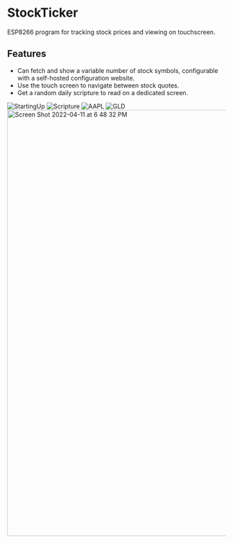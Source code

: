# StockTicker
ESP8266 program for tracking stock prices and viewing on touchscreen.

## Features
- Can fetch and show a variable number of stock symbols, configurable with a self-hosted configuration website.
- Use the touch screen to navigate between stock quotes.
- Get a random daily scripture to read on a dedicated screen.

![StartingUp](https://user-images.githubusercontent.com/10914093/162862454-0ffa2f4e-77ac-421a-87ab-a81d6db51f93.jpg)
![Scripture](https://user-images.githubusercontent.com/10914093/162862440-879d36e8-abc0-4013-8ec1-8446d4fcca0e.jpg)
![AAPL](https://user-images.githubusercontent.com/10914093/162862435-1e254120-b647-4b74-968e-aaea913871d9.jpg)
![GLD](https://user-images.githubusercontent.com/10914093/162862449-f63778b7-3218-4956-aeb4-c688cfeeb8be.jpg)
<img width="982" alt="Screen Shot 2022-04-11 at 6 48 32 PM" src="https://user-images.githubusercontent.com/10914093/162862590-963544d7-6111-48cc-b13a-b04e7b341ef1.png">
